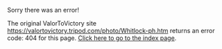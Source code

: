 

Sorry there was an error!

The original ValorToVictory site https://valortovictory.tripod.com/photo/Whitlock-ph.htm returns an error code: 404 for this page. [Click here to go to the index page](../index.md).